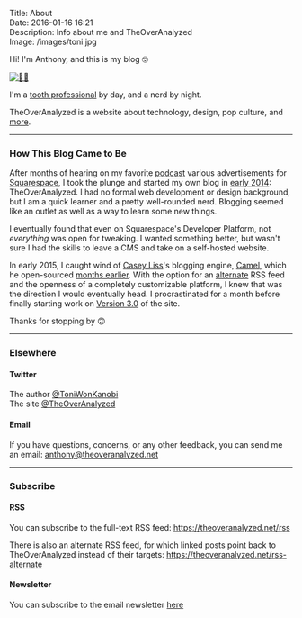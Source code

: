 Title: About  
Date: 2016-01-16 16:21  
Description: Info about me and TheOverAnalyzed  
Image: /images/toni.jpg

Hi! I'm Anthony, and this is my blog 🤓

[![🙋‍♂️][1]][2]

I'm a [tooth professional][3] by day, and a nerd by night.

TheOverAnalyzed is a website about technology, design, pop culture, and [more][4].

***
<!-- {.long} -->

### How This Blog Came to Be

After months of hearing on my favorite [podcast][5] various advertisements for [Squarespace][6], I took the plunge and started my own blog in [early 2014][7]: TheOverAnalyzed. I had no formal web development or design background, but I am a quick learner and a pretty well-rounded nerd. Blogging seemed like an outlet as well as a way to learn some new things.

I eventually found that even on Squarespace's Developer Platform, not *everything* was open for tweaking. I wanted something better, but wasn't sure I had the skills to leave a CMS and take on a self-hosted website.

In early 2015, I caught wind of [Casey Liss][8]'s blogging engine, [Camel][9], which he open-sourced [months earlier][10]. With the option for an [alternate][11] RSS feed and the openness of a completely customizable platform, I knew that was the direction I would eventually head. I procrastinated for a month before finally starting work on [Version 3.0][12] of the site.

Thanks for stopping by 🙃

***
<!-- {.long} -->

### Elsewhere

#### Twitter

The author [@ToniWonKanobi][13]  
The site [@TheOverAnalyzed][14]

#### Email

If you have questions, concerns, or any other feedback, you can send me an email: <anthony@theoveranalyzed.net>

***
<!-- {.long} -->

### Subscribe

#### RSS

You can subscribe to the full-text RSS feed: <https://theoveranalyzed.net/rss>

There is also an alternate RSS feed, for which linked posts point back to TheOverAnalyzed instead of their targets: <https://theoveranalyzed.net/rss-alternate>

#### Newsletter

You can subscribe to the email newsletter [here][15]

[1]: /images/toni.jpg "Me"
[2]: https://www.flickr.com/photos/toniwonkanobi/39825528385/in/datetaken/ "Link to a larger version on flickr"
[3]: http://anthonycraigdds.com "My J-O-B job"
[4]: /tags "Links to all that topics on TheOverAnalyzed"
[5]: http://atp.fm "Accidental Tech Podcast"
[6]: http://www.squarespace.com "Likely the best stating point for aspiring bloggers"
[7]: https://twitter.com/TheOverAnalyzed/status/430233457029947392 "First post ever ❤️"
[8]: https://twitter.com/caseyliss "Casey Liss on Twitter"
[9]: https://github.com/cliss/camel "Camel on GitHub"
[10]: http://www.caseyliss.com/2014/5/2/camel-open-sourced "Casey Liss on making Camel open-sourced"
[11]: /rss-alternate "The alternate feed for TheOverAnalyzed, for which linked posts point back to TheOverAnalyzed instead of the external site"
[12]: /2015/6/1/introducing-theoveranalyzed-30 "My post introducing TheOverAnalyzed 3.0"
[13]: http://www.twitter.com/toniwonkanobi "Me on Twitter"
[14]: http://www.twitter.com/theoveranalyzed "Twitter account for TheOverAnalyzed (occasional site updates, in addition to auto-postings)"
[15]: /newsletter "Subscribe to the email newsletter"